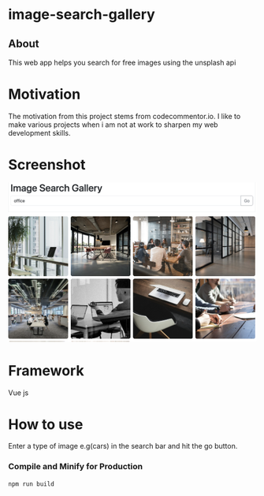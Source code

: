 # image-search-gallery

## About
This web app helps you search for free images using the unsplash api
# Motivation
The motivation from this project stems from codecommentor.io. I like to make various projects when i am not at work to sharpen my web development skills.
# Screenshot
![image alt](https://github.com/ola9292/image-search-gallery/blob/436832321dcd8b7984b6b3d3d6c0c7c12050b950/Screenshot%202025-09-01%20at%208.22.08%20pm.png)
# Framework
Vue js
# How to use
Enter a type of image e.g(cars) in the search bar and hit the go button.
### Compile and Minify for Production

```sh
npm run build
```
